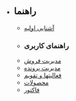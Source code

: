 - ## راهنما 
    - [آشنایی اولیه](/{{route}}/{{version}}/overview)
    - ### راهنمای کاربری 
    - [مدیریت فروش](/{{route}}/{{version}}/sales-management)
    - [مدیریت پرونده](/{{route}}/{{version}}/case-management)
    - [فعالیتها و تقویم](/{{route}}/{{version}}/activities-and-calendar)
    - [محصولات](/{{route}}/{{version}}/product)
    - [فاکتور](/{{route}}/{{version}}/quotes)